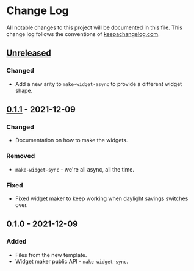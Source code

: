 # Change Log
All notable changes to this project will be documented in this file. This change log follows the conventions of [keepachangelog.com](http://keepachangelog.com/).

## [Unreleased]
### Changed
- Add a new arity to `make-widget-async` to provide a different widget shape.

## [0.1.1] - 2021-12-09
### Changed
- Documentation on how to make the widgets.

### Removed
- `make-widget-sync` - we're all async, all the time.

### Fixed
- Fixed widget maker to keep working when daylight savings switches over.

## 0.1.0 - 2021-12-09
### Added
- Files from the new template.
- Widget maker public API - `make-widget-sync`.

[Unreleased]: https://github.com/your-name/yahoo_finance_clj/compare/0.1.1...HEAD
[0.1.1]: https://github.com/your-name/yahoo_finance_clj/compare/0.1.0...0.1.1
